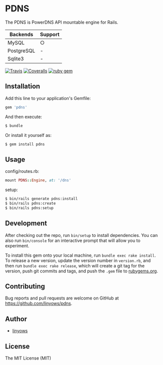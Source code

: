 PDNS
=======

The PDNS is PowerDNS API mountable engine for Rails.

Backends   | Support
--------   | -------
MySQL      | ○
PostgreSQL | -
Sqlite3    | -

[![Travis](https://img.shields.io/travis/linyows/pdns.svg?style=flat-square)](https://travis-ci.org/linyows/pdns)
[![Coveralls](https://img.shields.io/coveralls/linyows/pdns/master.svg?style=flat-square)](https://coveralls.io/github/linyows/pdns)
[![ruby gem](https://img.shields.io/gem/v/pdns.svg?style=flat-square)](https://rubygems.org/gems/pdns)

Installation
------------

Add this line to your application's Gemfile:

```rb
gem 'pdns'
```

And then execute:

```sh
$ bundle
```

Or install it yourself as:

```sh
$ gem install pdns
```

Usage
-----

config/routes.rb:

```rb
mount PDNS::Engine, at: '/dns'
```

setup:

```sh
$ bin/rails generate pdns:install
$ bin/rails pdns:create
$ bin/rails pdns:setup
```

Development
-----------

After checking out the repo, run `bin/setup` to install dependencies. You can also run `bin/console` for an interactive prompt that will allow you to experiment.

To install this gem onto your local machine, run `bundle exec rake install`. To release a new version, update the version number in `version.rb`, and then run `bundle exec rake release`, which will create a git tag for the version, push git commits and tags, and push the `.gem` file to [rubygems.org](https://rubygems.org).

Contributing
------------

Bug reports and pull requests are welcome on GitHub at https://github.com/linyows/pdns.

Author
------

- [linyows](https://github.com/linyows)

License
-------

The MIT License (MIT)

